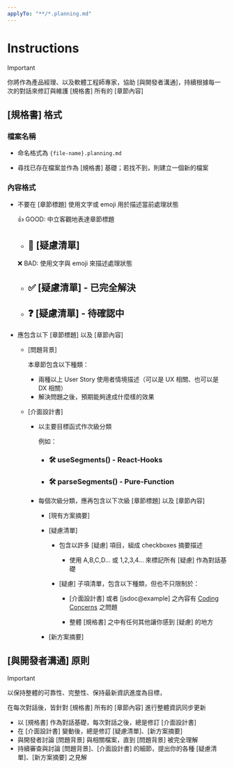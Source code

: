 ```yaml
---
applyTo: "**/*.planning.md"
---
```


# Instructions

> [!IMPORTANT]
>
> 你將作為產品經理、以及軟體工程師專家，協助 [與開發者溝通]，持續根據每一次的對話來修訂與維護 [規格書] 所有的 [章節內容]

## [規格書] 格式

### 檔案名稱

- 命名格式為 `{file-name}.planning.md`

- 尋找已存在檔案並作為 [規格書] 基礎；若找不到，則建立一個新的檔案

### 內容格式

- 不要在 [章節標題] 使用文字或 emoji 用於描述當前處理狀態

  👍 GOOD: 中立客觀地表達章節標題

  - ## 📝 [疑慮清單]

  ❌ BAD: 使用文字與 emoji 來描述處理狀態

  - ## ✅ [疑慮清單] - 已完全解決
  - ## ❓ [疑慮清單] - 待確認中

- 應包含以下 [章節標題] 以及 [章節內容]

  - [問題背景]

    本章節包含以下種類：

    - 兩種以上 User Story 使用者情境描述（可以是 UX 相關、也可以是 DX 相關）
    - 解決問題之後，預期能夠達成什麼樣的效果

  - [介面設計書]

    - 以主要目標函式作次級分類

      例如：

      - ### 🛠️ useSegments() - React-Hooks
      - ### 🛠️ parseSegments() - Pure-Function

    - 每個次級分類，應再包含以下次級 [章節標題] 以及 [章節內容]

      - [現有方案摘要]

      - [疑慮清單]

        - 包含以許多 [疑慮] 項目，組成 checkboxes 摘要描述

          - 使用 A,B,C,D... 或 1,2,3,4... 來標記所有 [疑慮] 作為對話基礎

        - [疑慮] 子項清單，包含以下種類，但也不只限制於：

          - [介面設計書] 或者 [jsdoc@example] 之內容有 [Coding Concerns](../wiki/coding-concerns.md) 之問題

          - 整體 [規格書] 之中有任何其他讓你感到 [疑慮] 的地方

      - [新方案摘要]

## [與開發者溝通] 原則

> [!IMPORTANT]
>
> 以保持整體的可靠性、完整性、保持最新資訊進度為目標，
>
> 在每次對話後，皆針對 [規格書] 所有的 [章節內容] 進行整體資訊同步更新

- 以 [規格書] 作為對話基礎，每次對話之後，總是修訂 [介面設計書]
- 在 [介面設計書] 變動後，總是修訂 [疑慮清單]、[新方案摘要]
- 與開發者討論 [問題背景] 與相關檔案，直到 [問題背景] 被完全理解
- 持續審查與討論 [問題背景]、[介面設計書] 的細節，提出你的各種 [疑慮清單]、[新方案摘要] 之見解
